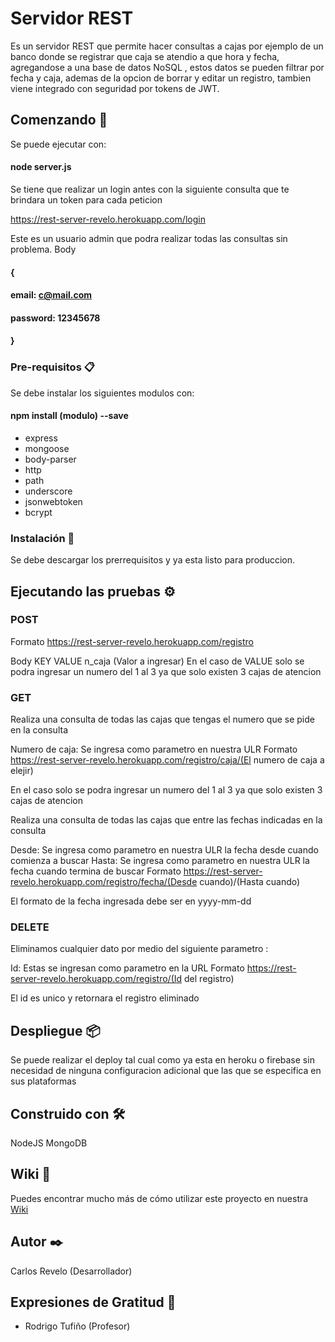 # Servidor REST

Es un servidor REST que permite hacer consultas a cajas por ejemplo de un banco donde se registrar que caja se atendio a que hora y fecha, agregandose a una base de datos NoSQL
, estos datos se pueden filtrar por fecha y caja, ademas de la opcion de borrar y editar un registro, tambien viene integrado con seguridad por tokens de JWT.

## Comenzando 🚀

Se puede ejecutar con:
#### node server.js

Se tiene que realizar un login antes con la siguiente consulta que te brindara un token para cada peticion

https://rest-server-revelo.herokuapp.com/login

Este es un usuario admin que podra realizar todas las consultas sin problema.
Body
#### {
#### email: 	 c@mail.com
#### password: 12345678
#### }


### Pre-requisitos 📋

Se debe instalar los siguientes modulos con:
#### npm install (modulo) --save
- express
- mongoose
- body-parser
- http
- path
- underscore
- jsonwebtoken
- bcrypt

### Instalación 🔧

Se debe descargar los prerrequisitos y ya esta listo para produccion.


## Ejecutando las pruebas ⚙️
### POST
Formato
https://rest-server-revelo.herokuapp.com/registro

Body
KEY	    VALUE
n_caja	(Valor a ingresar)
En el caso de VALUE solo se podra ingresar un numero del 1 al 3 ya que solo existen 3 cajas de atencion

### GET
Realiza una consulta de todas las cajas que tengas el numero que se pide en la consulta

Numero de caja: Se ingresa como parametro en nuestra ULR
Formato
https://rest-server-revelo.herokuapp.com/registro/caja/(El numero de caja a elejir)

En el caso solo se podra ingresar un numero del 1 al 3 ya que solo existen 3 cajas de atencion

Realiza una consulta de todas las cajas que entre las fechas indicadas en la consulta

Desde: Se ingresa como parametro en nuestra ULR la fecha desde cuando comienza a buscar
Hasta: Se ingresa como parametro en nuestra ULR la fecha cuando termina de buscar
Formato
https://rest-server-revelo.herokuapp.com/registro/fecha/(Desde cuando)/(Hasta cuando)

El formato de la fecha ingresada debe ser en yyyy-mm-dd

### DELETE

Eliminamos cualquier dato por medio del siguiente parametro :

Id: Estas se ingresan como parametro en la URL
Formato
https://rest-server-revelo.herokuapp.com/registro/(Id del registro)

El id es unico y retornara el registro eliminado

## Despliegue 📦

Se puede realizar el deploy tal cual como ya esta en heroku o firebase sin necesidad de ninguna configuracion adicional que las que se especifica en sus plataformas

## Construido con 🛠️

NodeJS
MongoDB

## Wiki 📖

Puedes encontrar mucho más de cómo utilizar este proyecto en nuestra [Wiki](https://rest-server-revelo.herokuapp.com/)

## Autor ✒️

Carlos Revelo (Desarrollador)

## Expresiones de Gratitud 🎁

* Rodrigo Tufiño (Profesor)
